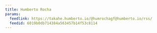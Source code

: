 ```yaml
---
title: Humberto Rocha
params:
  feedlink: https://takahe.humberto.io/@humrochagf@humberto.io/rss/
  feedid: 6019b0db714384a563457b14f53c8114
---
```

